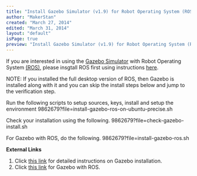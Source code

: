 ```yaml
---
title: "Install Gazebo Simulator (v1.9) for Robot Operating System (ROS)  on Ubuntu 12.04 LTS (Precise)"
author: "MakerStan"
created: "March 27, 2014"
edited: "March 31, 2014"
layout: "default"
isPage: true
preview: "Install Gazebo Simulator (v1.9) for Robot Operating System (ROS) on Ubuntu 12.04 LTS (Preceise). I picked this version of Ubuntu since it has long term support till April, 2017. I picked Gazebo 1.9 since that has the best integration with ROS."
---
```


If you are interested in using the [Gazebo Simulator](http://gazebosim.org/) with Robot Operating System [(ROS)](http://www.ros.org/), please insgtall ROS first using instructions [here](install-ros-hydro-on-ubuntu-precise.html).

NOTE: If you installed the full desktop version of ROS, then Gazebo is installed along with it and you can skip the install steps below and jump to the verification step.

Run the following scripts to setup sources, keys, install and setup the environment
<gist>9862679?file=install-gazebo-ros-on-ubuntu-precise.sh</gist>

Check your installation using the following.
<gist>9862679?file=check-gazebo-install.sh</gist>

For Gazebo with ROS, do the following.
<gist>9862679?file=install-gazebo-ros.sh</gist>

**External Links**
1. Click [this link](http://gazebosim.org/wiki/1.9/install) for detailed instructions on Gazebo installation.
2. Click [this link](http://gazebosim.org/wiki/Tutorials/1.9/Installing_gazebo_ros_Packages) for Gazebo with ROS.

